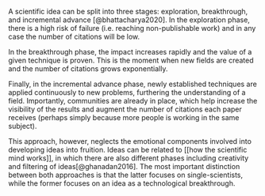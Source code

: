 A scientific idea can be split into three stages: exploration, breakthrough, and incremental advance [@bhattacharya2020]. In the exploration phase, there is a high risk of failure (i.e. reaching non-publishable work) and in any case the number of citations will be low. 

In the breakthrough phase, the impact increases rapidly and the value of a given technique is proven. This is the moment when new fields are created and the number of citations grows exponentially. 

Finally, in the incremental advance phase, newly established techniques are applied continuously to new problems, furthering the understanding of a field. Importantly, communities are already in place, which help increase the visibility of the results and augment the number of citations each paper receives (perhaps simply because more people is working in the same subject).  

This approach, however, neglects the emotional components involved into developing ideas into fruition. Ideas can be related to [[how the scientific mind works]], in which there are also different phases including creativity and filtering of ideas[@ghanadan2016]. The most important distinction between both approaches is that the latter focuses on single-scientists, while the former focuses on an idea as a technological breakthrough. 


